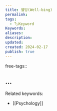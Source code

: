 ```yaml
---
title: 웰빙(Well-bing)
permalink: 
tags:
  - 🏷️Keyword
Keywords: 
aliases: 
description: 
updated: 
created: 2024-02-17
publish: true
---
```

free-tags:: 

## ...
Related keywords:
- [[Psychology]]